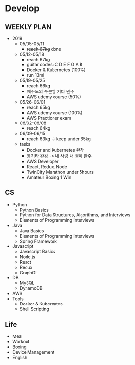 # Develop

## WEEKLY PLAN
* 2019
  * 05/05-05/11
    * ~~reach 67kg~~ done
  * 05/12-05/18
    * reach 67kg
    * guitar codes: C D E F G A B
    * Docker & Kubernetes (100%)
    * run 13mi
  * 05/19-05/25
    * reach 66kg
    * 제주도의 푸른밤 기타 완주
    * AWS udemy course (50%)
  * 05/26-06/01
    * reach 65kg
    * AWS udemy course (100%)
    * AWS Practioner exam
  * 06/02-06/08
    * reach 64kg
  * 06/09-06/15
    * reach 63kg -> keep under 65kg 
  * tasks
    * Docker and Kubernetes 완강
    * 통기타 완강 -> 내 사랑 내 곁에 완주
    * AWS Developer
    * React, Redux, Node
    * TwinCity Marathon under 5hours
    * Amateur Boxing 1 Win

## CS
* Python
  * Python Basics
  * Python for Data Structures, Algorithms, and Interviews
  * Elements of Programming Interviews
* Java
  * Java Basics
  * Elements of Programming Interviews
  * Spring Framework
* Javascript
  * Javascript Basics
  * Node.js
  * React
  * Redux
  * GraphQL
* DB
  * MySQL
  * DynamoDB
* AWS
* Tools
  * Docker & Kubernates
  * Shell Scripting
  
## Life
* Meal
* Workout
* Boxing
* Device Management
* English

